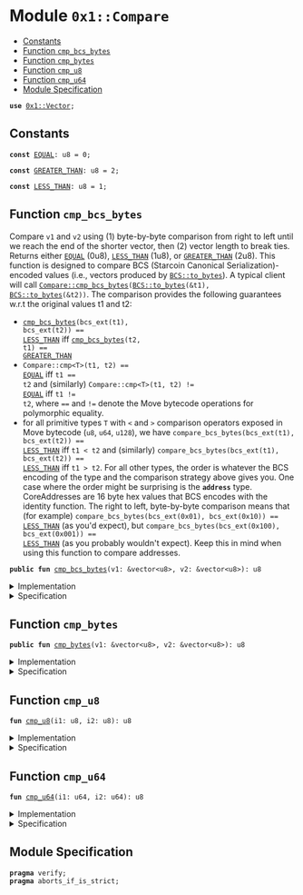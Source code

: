 
<a name="0x1_Compare"></a>

# Module `0x1::Compare`



-  [Constants](#@Constants_0)
-  [Function `cmp_bcs_bytes`](#0x1_Compare_cmp_bcs_bytes)
-  [Function `cmp_bytes`](#0x1_Compare_cmp_bytes)
-  [Function `cmp_u8`](#0x1_Compare_cmp_u8)
-  [Function `cmp_u64`](#0x1_Compare_cmp_u64)
-  [Module Specification](#@Module_Specification_1)


<pre><code><b>use</b> <a href="Vector.md#0x1_Vector">0x1::Vector</a>;
</code></pre>



<a name="@Constants_0"></a>

## Constants


<a name="0x1_Compare_EQUAL"></a>



<pre><code><b>const</b> <a href="Compare.md#0x1_Compare_EQUAL">EQUAL</a>: u8 = 0;
</code></pre>



<a name="0x1_Compare_GREATER_THAN"></a>



<pre><code><b>const</b> <a href="Compare.md#0x1_Compare_GREATER_THAN">GREATER_THAN</a>: u8 = 2;
</code></pre>



<a name="0x1_Compare_LESS_THAN"></a>



<pre><code><b>const</b> <a href="Compare.md#0x1_Compare_LESS_THAN">LESS_THAN</a>: u8 = 1;
</code></pre>



<a name="0x1_Compare_cmp_bcs_bytes"></a>

## Function `cmp_bcs_bytes`

Compare <code>v1</code> and <code>v2</code> using
(1) byte-by-byte comparison from right to left until we reach the end of the shorter vector,
then
(2) vector length to break ties.
Returns either <code><a href="Compare.md#0x1_Compare_EQUAL">EQUAL</a></code> (0u8), <code><a href="Compare.md#0x1_Compare_LESS_THAN">LESS_THAN</a></code> (1u8), or <code><a href="Compare.md#0x1_Compare_GREATER_THAN">GREATER_THAN</a></code> (2u8).
This function is designed to compare BCS (Starcoin Canonical Serialization)-encoded values
(i.e., vectors produced by <code><a href="BCS.md#0x1_BCS_to_bytes">BCS::to_bytes</a></code>). A typical client will call
<code><a href="Compare.md#0x1_Compare_cmp_bcs_bytes">Compare::cmp_bcs_bytes</a>(<a href="BCS.md#0x1_BCS_to_bytes">BCS::to_bytes</a>(&t1), <a href="BCS.md#0x1_BCS_to_bytes">BCS::to_bytes</a>(&t2))</code>. The comparison provides the
following guarantees w.r.t the original values t1 and t2:
- <code><a href="Compare.md#0x1_Compare_cmp_bcs_bytes">cmp_bcs_bytes</a>(bcs_ext(t1), bcs_ext(t2)) == <a href="Compare.md#0x1_Compare_LESS_THAN">LESS_THAN</a></code> iff <code><a href="Compare.md#0x1_Compare_cmp_bcs_bytes">cmp_bcs_bytes</a>(t2, t1) == <a href="Compare.md#0x1_Compare_GREATER_THAN">GREATER_THAN</a></code>
- <code>Compare::cmp&lt;T&gt;(t1, t2) == <a href="Compare.md#0x1_Compare_EQUAL">EQUAL</a></code> iff <code>t1 == t2</code> and (similarly)
<code>Compare::cmp&lt;T&gt;(t1, t2) != <a href="Compare.md#0x1_Compare_EQUAL">EQUAL</a></code> iff <code>t1 != t2</code>, where <code>==</code> and <code>!=</code> denote the Move
bytecode operations for polymorphic equality.
- for all primitive types <code>T</code> with <code>&lt;</code> and <code>&gt;</code> comparison operators exposed in Move bytecode
(<code>u8</code>, <code>u64</code>, <code>u128</code>), we have
<code>compare_bcs_bytes(bcs_ext(t1), bcs_ext(t2)) == <a href="Compare.md#0x1_Compare_LESS_THAN">LESS_THAN</a></code> iff <code>t1 &lt; t2</code> and (similarly)
<code>compare_bcs_bytes(bcs_ext(t1), bcs_ext(t2)) == <a href="Compare.md#0x1_Compare_LESS_THAN">LESS_THAN</a></code> iff <code>t1 &gt; t2</code>.
For all other types, the order is whatever the BCS encoding of the type and the comparison
strategy above gives you. One case where the order might be surprising is the <code><b>address</b></code> type.
CoreAddresses are 16 byte hex values that BCS encodes with the identity function. The right to
left, byte-by-byte comparison means that (for example)
<code>compare_bcs_bytes(bcs_ext(0x01), bcs_ext(0x10)) == <a href="Compare.md#0x1_Compare_LESS_THAN">LESS_THAN</a></code> (as you'd expect), but
<code>compare_bcs_bytes(bcs_ext(0x100), bcs_ext(0x001)) == <a href="Compare.md#0x1_Compare_LESS_THAN">LESS_THAN</a></code> (as you probably wouldn't expect).
Keep this in mind when using this function to compare addresses.


<pre><code><b>public</b> <b>fun</b> <a href="Compare.md#0x1_Compare_cmp_bcs_bytes">cmp_bcs_bytes</a>(v1: &vector&lt;u8&gt;, v2: &vector&lt;u8&gt;): u8
</code></pre>



<details>
<summary>Implementation</summary>


<pre><code><b>public</b> <b>fun</b> <a href="Compare.md#0x1_Compare_cmp_bcs_bytes">cmp_bcs_bytes</a>(v1: &vector&lt;u8&gt;, v2: &vector&lt;u8&gt;): u8 {
    <b>let</b> i1 = <a href="Vector.md#0x1_Vector_length">Vector::length</a>(v1);
    <b>let</b> i2 = <a href="Vector.md#0x1_Vector_length">Vector::length</a>(v2);
    <b>let</b> len_cmp = <a href="Compare.md#0x1_Compare_cmp_u64">cmp_u64</a>(i1, i2);

    // <a href="BCS.md#0x1_BCS">BCS</a> uses little endian encoding for all integer types, so we <b>choose</b> <b>to</b> compare from left
    // <b>to</b> right. Going right <b>to</b> left would make the behavior of <a href="Compare.md#0x1_Compare">Compare</a>.cmp diverge from the
    // bytecode operators &lt; and &gt; on integer values (which would be confusing).
    <b>while</b> (i1 &gt; 0 && i2 &gt; 0) {
        i1 = i1 - 1;
        i2 = i2 - 1;
        <b>let</b> elem_cmp = <a href="Compare.md#0x1_Compare_cmp_u8">cmp_u8</a>(*<a href="Vector.md#0x1_Vector_borrow">Vector::borrow</a>(v1, i1), *<a href="Vector.md#0x1_Vector_borrow">Vector::borrow</a>(v2, i2));
        <b>if</b> (elem_cmp != 0) <b>return</b> elem_cmp
        // <b>else</b>, compare next element
    };
    // all compared elements equal; <b>use</b> length comparison <b>to</b> <b>break</b> the tie
    len_cmp
}
</code></pre>



</details>

<details>
<summary>Specification</summary>



<pre><code><b>pragma</b> verify = <b>false</b>;
</code></pre>



</details>

<a name="0x1_Compare_cmp_bytes"></a>

## Function `cmp_bytes`



<pre><code><b>public</b> <b>fun</b> <a href="Compare.md#0x1_Compare_cmp_bytes">cmp_bytes</a>(v1: &vector&lt;u8&gt;, v2: &vector&lt;u8&gt;): u8
</code></pre>



<details>
<summary>Implementation</summary>


<pre><code><b>public</b> <b>fun</b> <a href="Compare.md#0x1_Compare_cmp_bytes">cmp_bytes</a>(v1: &vector&lt;u8&gt;, v2: &vector&lt;u8&gt;): u8 {
    <b>let</b> l1 = <a href="Vector.md#0x1_Vector_length">Vector::length</a>(v1);
    <b>let</b> l2 = <a href="Vector.md#0x1_Vector_length">Vector::length</a>(v2);
    <b>let</b> len_cmp = <a href="Compare.md#0x1_Compare_cmp_u64">cmp_u64</a>(l1, l2);
    <b>let</b> i1 = 0;
    <b>let</b> i2 = 0;
    <b>while</b> (i1 &lt; l1 && i2 &lt; l2) {
        <b>let</b> elem_cmp = <a href="Compare.md#0x1_Compare_cmp_u8">cmp_u8</a>(*<a href="Vector.md#0x1_Vector_borrow">Vector::borrow</a>(v1, i1), *<a href="Vector.md#0x1_Vector_borrow">Vector::borrow</a>(v2, i2));
        <b>if</b> (elem_cmp != 0) {
            <b>return</b> elem_cmp
        };
        // <b>else</b>, compare next element
        i1 = i1 + 1;
        i2 = i2 + 1;
    };
    // all compared elements equal; <b>use</b> length comparison <b>to</b> <b>break</b> the tie
    len_cmp
}
</code></pre>



</details>

<details>
<summary>Specification</summary>



<pre><code><b>pragma</b> verify = <b>false</b>;
</code></pre>



</details>

<a name="0x1_Compare_cmp_u8"></a>

## Function `cmp_u8`



<pre><code><b>fun</b> <a href="Compare.md#0x1_Compare_cmp_u8">cmp_u8</a>(i1: u8, i2: u8): u8
</code></pre>



<details>
<summary>Implementation</summary>


<pre><code><b>fun</b> <a href="Compare.md#0x1_Compare_cmp_u8">cmp_u8</a>(i1: u8, i2: u8): u8 {
    <b>if</b> (i1 == i2) <a href="Compare.md#0x1_Compare_EQUAL">EQUAL</a>
    <b>else</b> <b>if</b> (i1 &lt; i2) <a href="Compare.md#0x1_Compare_LESS_THAN">LESS_THAN</a>
    <b>else</b> <a href="Compare.md#0x1_Compare_GREATER_THAN">GREATER_THAN</a>
}
</code></pre>



</details>

<details>
<summary>Specification</summary>



<pre><code><b>aborts_if</b> <b>false</b>;
</code></pre>



</details>

<a name="0x1_Compare_cmp_u64"></a>

## Function `cmp_u64`



<pre><code><b>fun</b> <a href="Compare.md#0x1_Compare_cmp_u64">cmp_u64</a>(i1: u64, i2: u64): u8
</code></pre>



<details>
<summary>Implementation</summary>


<pre><code><b>fun</b> <a href="Compare.md#0x1_Compare_cmp_u64">cmp_u64</a>(i1: u64, i2: u64): u8 {
    <b>if</b> (i1 == i2) <a href="Compare.md#0x1_Compare_EQUAL">EQUAL</a>
    <b>else</b> <b>if</b> (i1 &lt; i2) <a href="Compare.md#0x1_Compare_LESS_THAN">LESS_THAN</a>
    <b>else</b> <a href="Compare.md#0x1_Compare_GREATER_THAN">GREATER_THAN</a>
}
</code></pre>



</details>

<details>
<summary>Specification</summary>



<pre><code><b>aborts_if</b> <b>false</b>;
</code></pre>



</details>

<a name="@Module_Specification_1"></a>

## Module Specification



<pre><code><b>pragma</b> verify;
<b>pragma</b> aborts_if_is_strict;
</code></pre>
